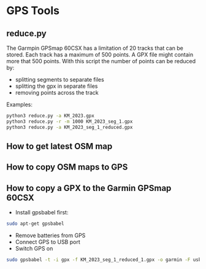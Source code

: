 # GPS Tools

## reduce.py
The Garmpin GPSmap 60CSX has a limitation of 20 tracks that can be stored. Each track has a maximum of 500 points. A GPX file might contain more that 500 points. With this script the number of points can be reduced by:

- splitting segments to separate files
- splitting the gpx in separate files
- removing points across the track

Examples:

```sh
python3 reduce.py -a KM_2023.gpx
python3 reduce.py -r -m 1000 KM_2023_seg_1.gpx
python3 reduce.py -a KM_2023_seg_1_reduced.gpx
```

## How to get latest OSM map


## How to copy OSM maps to GPS


## How to copy a GPX to the Garmin GPSmap 60CSX

- Install gpsbabel first:

```sh
sudo apt-get gpsbabel
```

- Remove batteries from GPS
- Connect GPS to USB port
- Switch GPS on

```sh
sudo gpsbabel -t -i gpx -f KM_2023_seg_1_reduced_1.gpx -o garmin -F usb:
```
